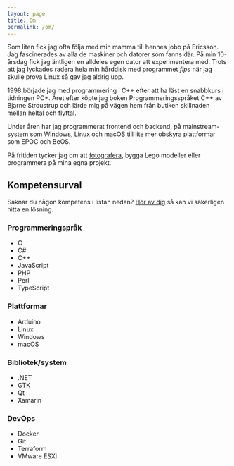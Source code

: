 ```yaml
---
layout: page
title: Om
permalink: /om/
---
```


Som liten fick jag ofta följa med min mamma till hennes jobb på Ericsson. Jag
fascinerades av alla de maskiner och datorer som fanns där. På min 10-årsdag
fick jag äntligen en alldeles egen dator att experimentera med.  Trots att jag
lyckades radera hela min hårddisk med programmet _fips_ när jag skulle prova
Linux så gav jag aldrig upp.

1998 började jag med programmering i C++ efter att ha läst en snabbkurs i
tidningen PC+. Året efter köpte jag boken Programmeringsspråket C++ av Bjarne
Stroustrup och lärde mig på vägen hem från butiken skillnaden mellan heltal och
flyttal.

Under åren har jag programmerat frontend och backend, på mainstream-system som
Windows, Linux och macOS till lite mer obskyra plattformar som EPOC och BeOS.

På fritiden tycker jag om att [fotografera](https://instagram.com/peredin.se),
bygga Lego modeller eller programmera på mina egna projekt.

## Kompetensurval

Saknar du någon kompetens i listan nedan? [Hör av
dig](mailto:per.edin@sequence-point.se) så kan vi säkerligen hitta en lösning.

### Programmeringspråk

- C
- C#
- C++
- JavaScript
- PHP
- Perl
- TypeScript

### Plattformar

- Arduino
- Linux
- Windows
- macOS

### Bibliotek/system

- .NET
- GTK
- Qt
- Xamarin

### DevOps

- Docker
- Git
- Terraform
- VMware ESXi
